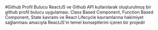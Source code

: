 #Github Profil Bulucu
ReactJS ve Github API kullanılarak oluşturulmuş bir github profil bulucu uygulaması.
Class Based Component, Function Based Component, State kavramı ve React Lifecycle kavramlarına hakimiyet sağlanması amacıyla ReactJS'in temel konseptlerini içeren bir projedir

